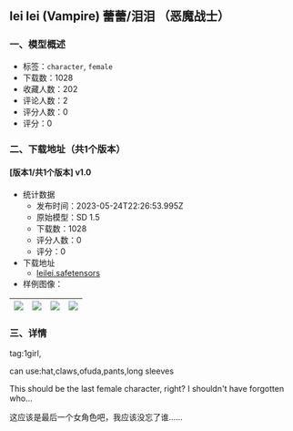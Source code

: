 ## lei lei (Vampire) 蕾蕾/泪泪 （恶魔战士）
### 一、模型概述

- 标签：`character`, `female`
- 下载数：1028
- 收藏人数：202
- 评论人数：2
- 评分人数：0
- 评分：0

### 二、下载地址（共1个版本）

#### [版本1/共1个版本] v1.0

- 统计数据
  - 发布时间：2023-05-24T22:26:53.995Z
  - 原始模型：SD 1.5
  - 下载数：1028
  - 评分人数：0
  - 评分：0
- 下载地址
  - [leilei.safetensors](https://civitai.com/api/download/models/80176)
- 样例图像：

| <img src="https://image.civitai.com/xG1nkqKTMzGDvpLrqFT7WA/9fbd9bd1-b0ba-4207-9ec6-d7d276682d6f/width=450/900084.jpeg" /> | <img src="https://image.civitai.com/xG1nkqKTMzGDvpLrqFT7WA/32c9c47f-d3a1-42cd-b037-b4fa3ceecabe/width=450/900082.jpeg" /> | <img src="https://image.civitai.com/xG1nkqKTMzGDvpLrqFT7WA/6e2351d7-e62c-4a57-95bb-15d5e8a58120/width=450/900083.jpeg" /> | <img src="https://image.civitai.com/xG1nkqKTMzGDvpLrqFT7WA/659d09c9-e93b-409f-9b72-6d5c332d8c9b/width=450/900105.jpeg" /> |
| ---- | ---- | ---- | ---- |


### 三、详情
<p>tag:1girl,</p><p>can use:hat,claws,ofuda,pants,long sleeves</p><p>This should be the last female character, right? I shouldn't have forgotten who...</p><p>这应该是最后一个女角色吧，我应该没忘了谁……</p>